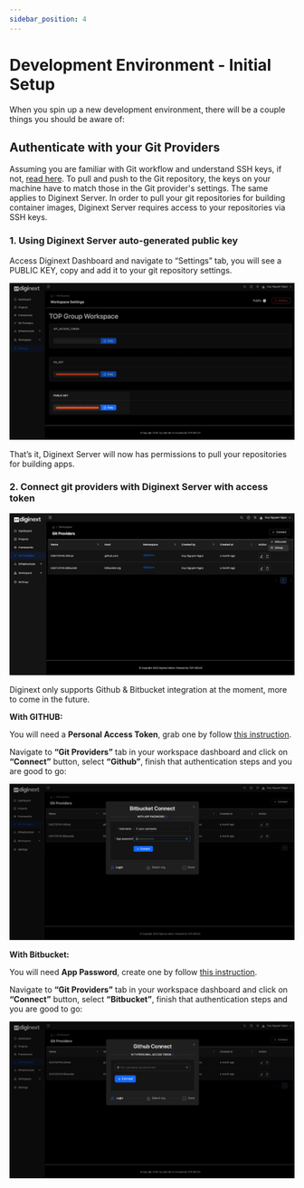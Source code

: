 ```yaml
---
sidebar_position: 4
---
```


# Development Environment - Initial Setup

When you spin up a new development environment, there will be a couple things you should be aware of:

## Authenticate with your Git Providers

Assuming you are familiar with Git workflow and understand SSH keys, if not, [read here](https://docs.github.com/en/authentication/connecting-to-github-with-ssh/about-ssh). To pull and push to the Git repository, the keys on your machine have to match those in the Git provider's settings. The same applies to Diginext Server. In order to pull your git repositories for building container images, Diginext Server requires access to your repositories via SSH keys.

### 1. Using Diginext Server auto-generated public key

Access Diginext Dashboard and navigate to “Settings” tab, you will see a PUBLIC KEY, copy and add it to your git repository settings.

![public-key](./img/public-key.png)

That’s it, Diginext Server will now has permissions to pull your repositories for building apps.

### 2. Connect git providers with Diginext Server with access token

![connect-git](./img/connect-git.png)

Diginext only supports Github & Bitbucket integration at the moment, more to come in the future.

**With GITHUB:**

You will need a **Personal Access Token**, grab one by follow [this instruction](https://docs.github.com/en/authentication/keeping-your-account-and-data-secure/managing-your-personal-access-tokens).

Navigate to **“Git Providers”** tab in your workspace dashboard and click on **“Connect”** button, select **“Github”**, finish that authentication steps and you are good to go:

![connect-github](./img/connect-github.png)

**With Bitbucket:**

You will need **App Password**, create one by follow [this instruction](https://support.atlassian.com/bitbucket-cloud/docs/app-passwords/).

Navigate to **“Git Providers”** tab in your workspace dashboard and click on **“Connect”** button, select **“Bitbucket”**, finish that authentication steps and you are good to go:

![connect-bitbucket](./img/connect-bitbucket.png)